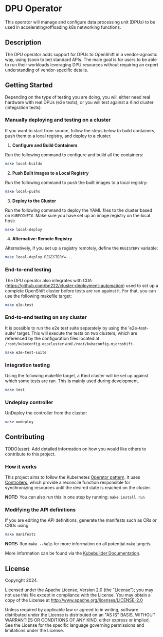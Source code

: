 # DPU Operator

This operator will manage and configure data processing unit (DPUs) to be used in accelerating/offloading k8s networking functions.

## Description

The DPU operator adds support for DPUs to OpenShift in a vendor-agnostic way, using (soon to be) standard APIs. The main goal is for users to be able to run their workloads leveraging DPU resources without requiring an expert understanding of vendor-specific details.

## Getting Started

Depending on the type of testing you are doing, you will either need real hardware with real DPUs (e2e tests), or you will test against a Kind cluster (integration tests).

### Manually deploying and testing on a cluster

If you want to start from source, follow the steps below to build containers, push them to a local registry, and deploy to a cluster.

1. **Configure and Build Containers**

Run the following command to configure and build all the containers:
```sh
make local-buildx
```

2. **Push Built Images to a Local Registry**

Run the following command to push the built images to a local registry:
```sh
make local-pushx
```

3. **Deploy to the Cluster**

Run the following command to deploy the YAML files to the cluster based on `KUBECONFIG`. Make sure you have set up an image registry on the local host:
```sh
make local-deploy
```

4. **Alternative: Remote Registry**

Alternatively, if you set up a registry remotely, define the `REGISTERY` variable:
```sh
make local-deploy REGISTERY=...
```

### End-to-end testing

The DPU operator also integrates with CDA (https://github.com/bn222/cluster-deployment-automation) used to set up a complete OpenShift cluster before tests are ran against it. For that, you can use the following makefile target:
```sh
make e2e-test
```

### End-to-end testing on any cluster
It is possible to run the e2e test suite separately by using the 'e2e-test-suite' target. This will execute the tests on two clusters, which are referenced by the configuration files located at `/root/kubeconfig.ocpcluster` and `/root/kubeconfig.microshift`.
```sh
make e2e-test-suite
```
### Integration testing

Using the following makefile target, a Kind cluster will be set up against which some tests are ran. This is mainly used during development.
```sh
make test
```

### Undeploy controller

UnDeploy the controller from the cluster:
```sh
make undeploy
```

## Contributing

TODO(user): Add detailed information on how you would like others to contribute to this project.

### How it works

This project aims to follow the Kubernetes [Operator pattern](https://kubernetes.io/docs/concepts/extend-kubernetes/operator/). It uses [Controllers](https://kubernetes.io/docs/concepts/architecture/controller/), which provide a reconcile function responsible for synchronizing resources until the desired state is reached on the cluster.

**NOTE:** You can also run this in one step by running: `make install run`

### Modifying the API definitions

If you are editing the API definitions, generate the manifests such as CRs or CRDs using:
```sh
make manifests
```

**NOTE:** Run `make --help` for more information on all potential `make` targets.

More information can be found via the [Kubebuilder Documentation](https://book.kubebuilder.io/introduction.html).

## License

Copyright 2024.

Licensed under the Apache License, Version 2.0 (the "License");
you may not use this file except in compliance with the License.
You may obtain a copy of the License at
    http://www.apache.org/licenses/LICENSE-2.0

Unless required by applicable law or agreed to in writing, software
distributed under the License is distributed on an "AS IS" BASIS,
WITHOUT WARRANTIES OR CONDITIONS OF ANY KIND, either express or implied.
See the License for the specific language governing permissions and
limitations under the License.
